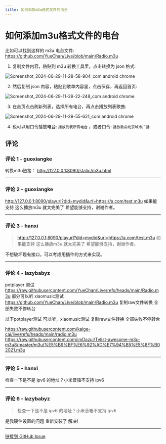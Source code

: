 ```yaml
---
title: 如何添加m3u格式文件的电台
---
```


# 如何添加m3u格式文件的电台

比如可以找到这样的 m3u 电台文件: https://github.com/YueChan/Live/blob/main/Radio.m3u

1. 复制文件内容，粘贴到 m3u 转换工具里，点击转换为 json 格式:

![Screenshot_2024-06-29-11-28-58-904_com android chrome](https://gproxy.hanxi.cc/proxy/hanxi/xiaomusic/assets/1185757/bb812a47-17c5-4483-9234-4cf33367b181)

2. 然后复制 json 内容，粘贴到歌单内容里，点击保存，再返回首页:

![Screenshot_2024-06-29-11-29-22-248_com android chrome](https://gproxy.hanxi.cc/proxy/hanxi/xiaomusic/assets/1185757/2fb4ca44-6b79-4438-9bc6-cfbd01272f20)

3. 在首页点击刷新列表，选择所有电台，再点击播放列表歌曲:

![Screenshot_2024-06-29-11-29-55-621_com android chrome](https://gproxy.hanxi.cc/proxy/hanxi/xiaomusic/assets/1185757/c94e4667-f83e-4cd5-9662-e680316cb5b4)

4. 也可以用口令播放电台: `播放列表所有电台` ，或者口令: `播放歌曲北京城市广播`

## 评论


### 评论 1 - guoxiangke

转换m3u链接： http://127.0.0.1:8090/static/m3u.html 

---

### 评论 2 - guoxiangke

http://127.0.0.1:8090/playurl?did=mydid&url=https://a.com/test.m3u 如果能支持 这么播放m3u 就太完美了 
希望能够支持，谢谢作者。

---

### 评论 3 - hanxi

> http://127.0.0.1:8090/playurl?did=mydid&url=https://a.com/test.m3u 如果能支持 这么播放m3u 就太完美了 希望能够支持，谢谢作者。

不想破坏现有接口，可以考虑用插件的方式来实现。

---

### 评论 4 - lazybabyz

potplayer 测试 https://raw.githubusercontent.com/YueChan/Live/refs/heads/main/Radio.m3u 部分可以听
xiaomusic测试 https://github.com/YueChan/Live/blob/main/Radio.m3u 复制raw文件转换 全部失败不停转台

以下potplayer测试 可以听，xiaomusic测试 复制raw文件转换 全部失败不停转台

https://raw.githubusercontent.com/kaige-cai/live/refs/heads/main/radio.m3u
https://raw.githubusercontent.com/imDazui/Tvlist-awesome-m3u-m3u8/master/m3u/%E5%B9%BF%E6%92%AD%E7%94%B5%E5%8F%B02021.m3u 



---

### 评论 5 - hanxi

检查一下是不是 ipv6 的地址？小米音箱不支持 ipv6

---

### 评论 6 - lazybabyz

> 检查一下是不是 ipv6 的地址？小米音箱不支持 ipv6

是我硬件设置的问题 重新安装了 解决!

---
[链接到 GitHub Issue](https://github.com/hanxi/xiaomusic/issues/88)
